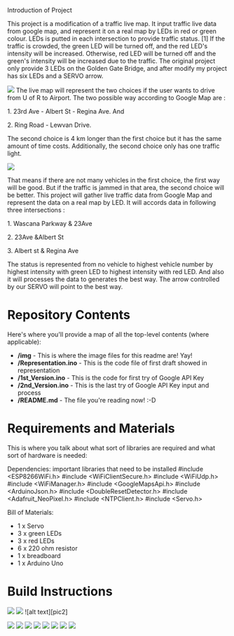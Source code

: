 Introduction of Project
<p>This project is a modification of a traffic live map. It input traffic live data from google map, and represent it on a real map by LEDs in red or green colour. LEDs is putted in each intersection to provide traffic status. [1] If the traffic is crowded, the green LED will be turned off, and the red LED's intensity will be increased. Otherwise, red LED will be turned off and the green's intensity will be increased due to the traffic. The original project only provide 3 LEDs on the Golden Gate Bridge, and after modify my project has six LEDs and a SERVO arrow. </p><p>
<img src="https://raw.githubusercontent.com/chen284y/CS207-201730/img/IMG_0548.JPG" />
The live map will represent the two choices if the user wants to drive from U of R to Airport. The two possible way according to Google Map are :</p><p>
1. 23rd Ave - Albert St - Regina Ave. And</p><p>
2. Ring Road - Lewvan Drive.</p><p>
The second choice is 4 km longer than the first choice but it has the same amount of time costs. Additionally, the second choice only has one traffic light.</p><p>
<img src="https://raw.githubusercontent.com/chen284y/CS207-201730/img/IMG_0549.JPG" /></p><p>
That means if there are not many vehicles in the first choice, the first way will be good. But if the traffic is jammed in that area, the second choice will be better. This project will gather live traffic data from Google Map and represent the data on a real map by LED. It will accords data in following three intersections :</p><p>
1. Wascana Parkway & 23Ave</p><p>
2. 23Ave &Albert St</p><p>
3. Albert st & Regina Ave</p><p>
The status is represented from no vehicle to highest vehicle number by highest intensity with green LED to highest intensity with red LED. And also it will processes the data to generates the best way. The arrow controlled by our SERVO will point to the best way.</p><p>
  
Repository Contents
============
Here's where you'll provide a map of all the top-level contents (where applicable):

* **/img** - This is where the image files for this readme are! Yay!
* **/Representation.ino** - This is the code file of first draft showed in representation
* **/1st_Version.ino** - This is the code for first try of Google API Key
* **/2nd_Version.ino** - This is the last try of Google API Key input and process
* **/README.md** - The file you're reading now! :-D

Requirements and Materials
============

This is where you talk about what sort of libraries are required and what sort of hardware is needed:

Dependencies:
important libraries that need to be installed
#include <ESP8266WiFi.h>
#include <WiFiClientSecure.h>
#include <WiFiUdp.h>
#include <WiFiManager.h>
#include <GoogleMapsApi.h>
#include <ArduinoJson.h>
#include <DoubleResetDetector.h>
#include <Adafruit_NeoPixel.h>
#include <NTPClient.h>
#include <Servo.h>

Bill of Materials:
* 1 x Servo
* 3 x green LEDs
* 3 x red LEDs
* 6 x 220 ohm resistor
* 1 x breadboard
* 1 x Arduino Uno

Build Instructions
==================
<img src="https://raw.githubusercontent.com/chen284y/CS207-201730/img/IMG_0546.JPG" />
<img src="https://raw.githubusercontent.com/chen284y/CS207-201730/img/IMG_0547.JPG" />
![alt text][pic2]

[pic2]: https://raw.githubusercontent.com/chen284y/CS207-201730/img/img1.png "Logo Title Text 2"
<img src="https://raw.githubusercontent.com/chen284y/CS207-201730/img/IMG_0550.JPG" />
<img src="https://raw.githubusercontent.com/chen284y/CS207-201730/img/IMG_0551.JPG" />
<img src="https://raw.githubusercontent.com/chen284y/CS207-201730/img/IMG_0552.JPG" />
<img src="https://raw.githubusercontent.com/chen284y/CS207-201730/img/IMG_0553.JPG" />
<img src="https://raw.githubusercontent.com/chen284y/CS207-201730/img/IMG_0554.JPG" />
<img src="https://raw.githubusercontent.com/chen284y/CS207-201730/img/IMG_0555.JPG" />
<img src="https://raw.githubusercontent.com/chen284y/CS207-201730/img/IMG_0556.JPG" />
<img src="https://raw.githubusercontent.com/chen284y/CS207-201730/img/IMG_0557.JPG" />
